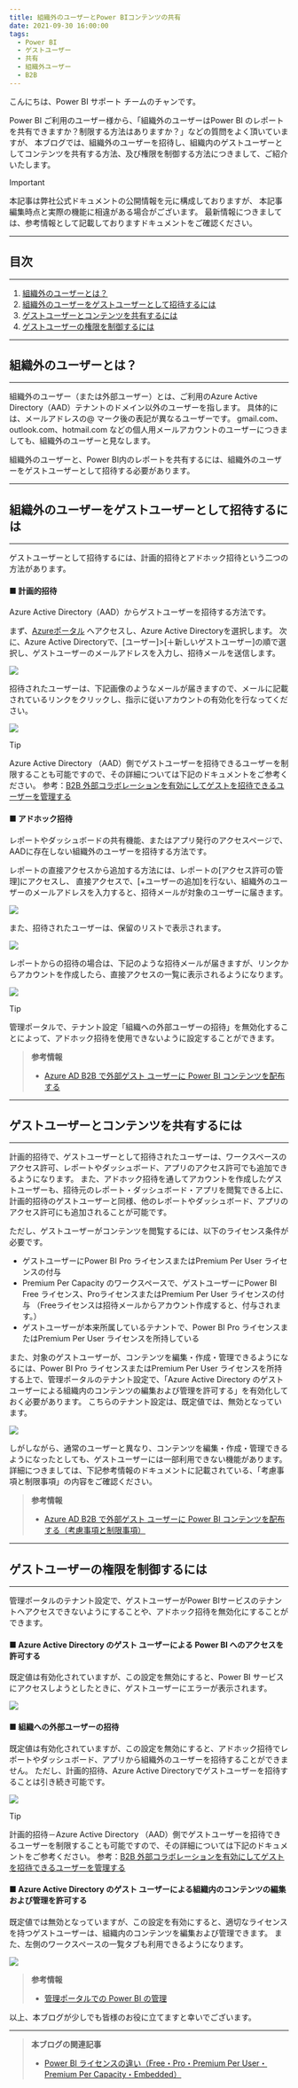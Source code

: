 ```yaml
---
title: 組織外のユーザーとPower BIコンテンツの共有
date: 2021-09-30 16:00:00
tags:
  - Power BI
  - ゲストユーザー
  - 共有
  - 組織外ユーザー
  - B2B
---
```


こんにちは、Power BI サポート チームのチャンです。

Power BI ご利用のユーザー様から、「組織外のユーザーはPower BI のレポートを共有できますか？制限する方法はありますか？」などの質問をよく頂いていますが、
本ブログでは、組織外のユーザーを招待し、組織内のゲストユーザーとしてコンテンツを共有する方法、及び権限を制御する方法につきまして、ご紹介いたします。

<!-- more -->

> [!IMPORTANT]
> 本記事は弊社公式ドキュメントの公開情報を元に構成しておりますが、
> 本記事編集時点と実際の機能に相違がある場合がございます。
> 最新情報につきましては、参考情報として記載しておりますドキュメントをご確認ください。

---
## 目次
---
1. [組織外のユーザーとは？](#組織外のユーザーとは？)
2. [組織外のユーザーをゲストユーザーとして招待するには](#組織外のユーザーをゲストユーザーとして招待するには)
3. [ゲストユーザーとコンテンツを共有するには](#ゲストユーザーとコンテンツを共有するには)
4. [ゲストユーザーの権限を制御するには](#ゲストユーザーの権限を制御するには)

---
## 組織外のユーザーとは？
---

組織外のユーザー（または外部ユーザー）とは、ご利用のAzure Active Directory（AAD）テナントのドメイン以外のユーザーを指します。
具体的には、メールアドレスの@ マーク後の表記が異なるユーザーです。
gmail.com、outlook.com、hotmail.com などの個人用メールアカウントのユーザーにつきましても、組織外のユーザーと見なします。

組織外のユーザーと、Power BI内のレポートを共有するには、組織外のユーザーをゲストユーザーとして招待する必要があります。

---
## 組織外のユーザーをゲストユーザーとして招待するには
---

ゲストユーザーとして招待するには、計画的招待とアドホック招待という二つの方法があります。

#### ■ 計画的招待

Azure Active Directory（AAD）からゲストユーザーを招待する方法です。

まず、[Azureポータル](https://portal.azure.com/) へアクセスし、Azure Active Directoryを選択します。
次に、Azure Active Directoryで、[ユーザー]>[＋新しいゲストユーザー]の順で選択し、ゲストユーザーのメールアドレスを入力し、招待メールを送信します。

![](./aad_guestuser.png)

招待されたユーザーは、下記画像のようなメールが届きますので、メールに記載されているリンクをクリックし、指示に従いアカウントの有効化を行なってください。

![](./guestuser_mail.png)

> [!TIP]
> Azure Active Directory （AAD）側でゲストユーザーを招待できるユーザーを制限することも可能ですので、その詳細については下記のドキュメントをご参考ください。
> 参考：[B2B 外部コラボレーションを有効にしてゲストを招待できるユーザーを管理する](https://docs.microsoft.com/ja-jp/azure/active-directory/external-identities/delegate-invitations)

#### ■ アドホック招待

レポートやダッシュボードの共有機能、またはアプリ発行のアクセスページで、AADに存在しない組織外のユーザーを招待する方法です。

レポートの直接アクセスから追加する方法には、レポートの[アクセス許可の管理]にアクセスし、
直接アクセスで、[+ユーザーの追加]を行ない、組織外のユーザーのメールアドレスを入力すると、招待メールが対象のユーザーに届きます。

![](./adhoc_invitation.png)

また、招待されたユーザーは、保留のリストで表示されます。

![](./pending.png)

レポートからの招待の場合は、下記のような招待メールが届きますが、リンクからアカウントを作成したら、直接アクセスの一覧に表示されるようになります。

![](./adhoc_invite_mail.png)

> [!TIP]
> 管理ポータルで、テナント設定「組織への外部ユーザーの招待」を無効化することによって、アドホック招待を使用できないように設定することができます。

> **参考情報**
> - [Azure AD B2B で外部ゲスト ユーザーに Power BI コンテンツを配布する](https://docs.microsoft.com/ja-jp/power-bi/admin/service-admin-azure-ad-b2b)

---
## ゲストユーザーとコンテンツを共有するには
---

計画的招待で、ゲストユーザーとして招待されたユーザーは、ワークスペースのアクセス許可、レポートやダッシュボード、アプリのアクセス許可でも追加できるようになります。
また、アドホック招待を通してアカウントを作成したゲストユーザーも、招待元のレポート・ダッシュボード・アプリを閲覧できる上に、計画的招待のゲストユーザーと同様、他のレポートやダッシュボード、アプリのアクセス許可にも追加されることが可能です。

ただし、ゲストユーザーがコンテンツを閲覧するには、以下のライセンス条件が必要です。

- ゲストユーザーにPower BI Pro ライセンスまたはPremium Per User ライセンスの付与
- Premium Per Capacity のワークスペースで、ゲストユーザーにPower BI Free ライセンス、ProライセンスまたはPremium Per User ライセンスの付与
（Freeライセンスは招待メールからアカウント作成すると、付与されます。）
- ゲストユーザーが本来所属しているテナントで、Power BI Pro ライセンスまたはPremium Per User ライセンスを所持している


また、対象のゲストユーザーが、コンテンツを編集・作成・管理できるようになるには、Power BI Pro ライセンスまたはPremium Per User ライセンスを所持する上で、管理ポータルのテナント設定で、「Azure Active Directory のゲスト ユーザーによる組織内のコンテンツの編集および管理を許可する」を有効化しておく必要があります。
こちらのテナント設定は、既定値では、無効となっています。

![](./tenant_setting1.png)

しがしながら、通常のユーザーと異なり、コンテンツを編集・作成・管理できるようになったとしても、ゲストユーザーには一部利用できない機能があります。
詳細につきましては、下記参考情報のドキュメントに記載されている、「考慮事項と制限事項」の内容をご確認ください。

> **参考情報**
> - [Azure AD B2B で外部ゲスト ユーザーに Power BI コンテンツを配布する（考慮事項と制限事項）](https://docs.microsoft.com/ja-jp/power-bi/admin/service-admin-azure-ad-b2b#considerations-and-limitations)

---
## ゲストユーザーの権限を制御するには
---

管理ポータルのテナント設定で、ゲストユーザーがPower BIサービスのテナントへアクセスできないようにすることや、アドホック招待を無効化にすることができます。

#### ■ Azure Active Directory のゲスト ユーザーによる Power BI へのアクセスを許可する

既定値は有効化されていますが、この設定を無効にすると、Power BI サービスにアクセスしようとしたときに、ゲストユーザーにエラーが表示されます。

![](./tenant_setting2.png)

#### ■ 組織への外部ユーザーの招待

既定値は有効化されていますが、この設定を無効にすると、アドホック招待でレポートやダッシュボード、アプリから組織外のユーザーを招待することができません。
ただし、計画的招待、Azure Active Directoryでゲストユーザーを招待することは引き続き可能です。

![](./tenant_setting3.png)

> [!TIP]
> 計画的招待－Azure Active Directory （AAD）側でゲストユーザーを招待できるユーザーを制限することも可能ですので、その詳細については下記のドキュメントをご参考ください。
> 参考：[B2B 外部コラボレーションを有効にしてゲストを招待できるユーザーを管理する](https://docs.microsoft.com/ja-jp/azure/active-directory/external-identities/delegate-invitations)

#### ■ Azure Active Directory のゲスト ユーザーによる組織内のコンテンツの編集および管理を許可する

既定値では無効となっていますが、この設定を有効にすると、適切なライセンスを持つゲストユーザーは、組織内のコンテンツを編集および管理できます。
また、左側のワークスペースの一覧タブも利用できるようになります。

![](./tenant_setting1.png)

> **参考情報**
> - [管理ポータルでの Power BI の管理](https://docs.microsoft.com/ja-jp/power-bi/admin/service-admin-portal#export-and-sharing-settings)

以上、本ブログが少しでも皆様のお役に立てますと幸いでございます。

---

> **本ブログの関連記事**
> - [Power BI ライセンスの違い（Free・Pro・Premium Per User・Premium Per Capacity・Embedded）](../pbi_license/)